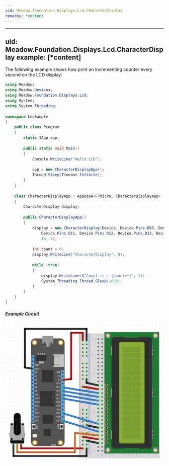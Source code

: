 ```yaml
---
uid: Meadow.Foundation.Displays.Lcd.CharacterDisplay
remarks: *content
---
```


---
uid: Meadow.Foundation.Displays.Lcd.CharacterDisplay
example: [*content]
---

The following example shows how print an incrementing counter every second on the LCD display:

```csharp
using Meadow;
using Meadow.Devices;
using Meadow.Foundation.Displays.Lcd;
using System;
using System.Threading;

namespace LedSample
{
    public class Program
    {
        static IApp app; 

        public static void Main()
        {
            Console.WriteLine("Hello LCD");

            app = new CharacterDisplayApp();
            Thread.Sleep(Timeout.Infinite);
        }
    }
    
    class CharacterDisplayApp : AppBase<F7Micro, CharacterDisplayApp>
    {
        CharacterDisplay display;

        public CharacterDisplayApp()
        {
            display = new CharacterDisplay(Device, Device.Pins.D05, Device.Pins.D07,
                Device.Pins.D11, Device.Pins.D12, Device.Pins.D13, Device.Pins.D14,
                16, 2);

            int count = 0;
            display.WriteLine("CharacterDisplay", 0);

            while (true)
            {
                display.WriteLine($"Count is : {count++}", 1);
                System.Threading.Thread.Sleep(1000);
            }
        }
    }
}
```

##### Example Circuit

![](/API_Assets/Meadow.Foundation.Displays.Lcd.CharacterDisplay/CharacterDisplay.svg)